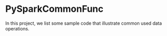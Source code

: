 # PySparkCommonFunc
In this project, we list some sample code that illustrate common used data operations.